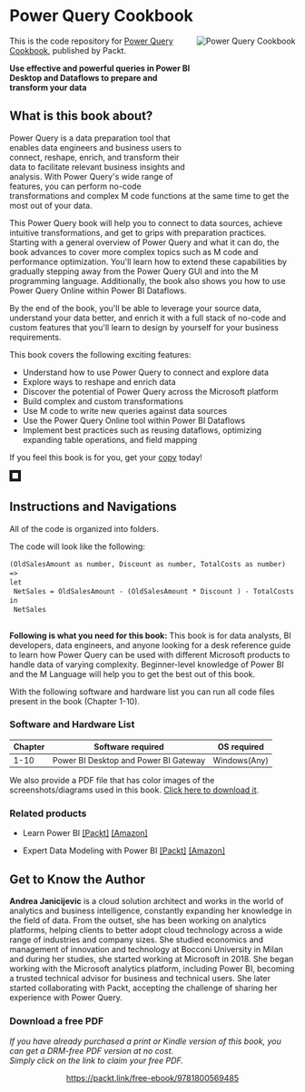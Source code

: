 


# Power Query Cookbook

<a href="https://www.packtpub.com/product/power-query-cookbook/9781800569485"><img src="https://static.packt-cdn.com/products/9781800569485/cover/smaller" alt="Power Query Cookbook" height="256px" align="right"></a>

This is the code repository for [Power Query Cookbook](https://www.packtpub.com/product/power-query-cookbook/9781800569485), published by Packt.

**Use effective and powerful queries in Power BI Desktop and Dataflows to prepare and transform your data**

## What is this book about?

Power Query is a data preparation tool that enables data engineers and business users to connect, reshape, enrich, and transform their data to facilitate relevant business insights and analysis. With Power Query's wide range of features, you can perform no-code transformations and complex M code functions at the same time to get the most out of your data.

This Power Query book will help you to connect to data sources, achieve intuitive transformations, and get to grips with preparation practices. Starting with a general overview of Power Query and what it can do, the book advances to cover more complex topics such as M code and performance optimization. You'll learn how to extend these capabilities by gradually stepping away from the Power Query GUI and into the M programming language. Additionally, the book also shows you how to use Power Query Online within Power BI Dataflows.

By the end of the book, you'll be able to leverage your source data, understand your data better, and enrich it with a full stack of no-code and custom features that you'll learn to design by yourself for your business requirements.

This book covers the following exciting features: 
* Understand how to use Power Query to connect and explore data
* Explore ways to reshape and enrich data
* Discover the potential of Power Query across the Microsoft platform
* Build complex and custom transformations
* Use M code to write new queries against data sources
* Use the Power Query Online tool within Power BI Dataflows
* Implement best practices such as reusing dataflows, optimizing expanding table operations, and field mapping

If you feel this book is for you, get your [copy](https://www.amazon.in/Power-Query-Cookbook-effective-Dataflows-ebook/dp/B098BLQW9X/ref=sr_1_2?dchild=1&keywords=power+query+cookbook&qid=1631519435&sr=8-2) today!

<a href="https://www.packtpub.com/product/power-query-cookbook/9781800569485"><img src="https://raw.githubusercontent.com/PacktPublishing/GitHub/master/GitHub.png" alt="https://www.packtpub.com/" border="5" /></a>

## Instructions and Navigations
All of the code is organized into folders.

The code will look like the following:
```
(OldSalesAmount as number, Discount as number, TotalCosts as number) =>
let 
 NetSales = OldSalesAmount - (OldSalesAmount * Discount ) - TotalCosts 
in
 NetSales
 
```
**Following is what you need for this book:**
This book is for data analysts, BI developers, data engineers, and anyone looking for a desk reference guide to learn how Power Query can be used with different Microsoft products to handle data of varying complexity. Beginner-level knowledge of Power BI and the M Language will help you to get the best out of this book.

With the following software and hardware list you can run all code files present in the book (Chapter 1-10).

### Software and Hardware List

| Chapter  | Software required                                                                    | OS required                        |
| -------- | -------------------------------------------------------------------------------------| -----------------------------------|
|  	1-10	   |   	Power BI Desktop and Power BI Gateway                                			  | Windows(Any) | 		

We also provide a PDF file that has color images of the screenshots/diagrams used in this book. [Click here to download it](https://static.packt-cdn.com/downloads/9781800569485_ColorImages.pdf).

### Related products <Other books you may enjoy>
* Learn Power BI  [[Packt]](https://www.packtpub.com/free-ebook/learn-power-bi/9781838644482) [[Amazon]](https://www.amazon.in/Learn-Power-developing-interactive-intelligence-ebook/dp/B07X32RJDB/ref=sr_1_2?dchild=1&keywords=Learn+Power+BI&qid=1631520425&sr=8-2)
  
* Expert Data Modeling with Power BI  [[Packt]](https://www.packtpub.com/product/expert-data-modeling-with-power-bi/9781800205697) [[Amazon]](https://www.amazon.in/Expert-Data-Modeling-Power-optimized/dp/1800205694/ref=sr_1_1?dchild=1&keywords=Expert+Data+Modeling+with+Power+BI&qid=1631520397&sr=8-1)
  
  
  
## Get to Know the Author
**Andrea Janicijevic** is a cloud solution architect and works in the world of analytics and business intelligence, constantly expanding her knowledge in the field of data. From the outset, she has been working on analytics platforms, helping clients to better adopt cloud technology across a wide range of industries and company sizes.
She studied economics and management of innovation and technology at Bocconi University in Milan and during her studies, she started working at Microsoft in 2018.
She began working with the Microsoft analytics platform, including Power BI, becoming a trusted technical advisor for business and technical users. She later started collaborating with Packt, accepting the challenge of sharing her experience with Power Query.
### Download a free PDF

 <i>If you have already purchased a print or Kindle version of this book, you can get a DRM-free PDF version at no cost.<br>Simply click on the link to claim your free PDF.</i>
<p align="center"> <a href="https://packt.link/free-ebook/9781800569485">https://packt.link/free-ebook/9781800569485 </a> </p>